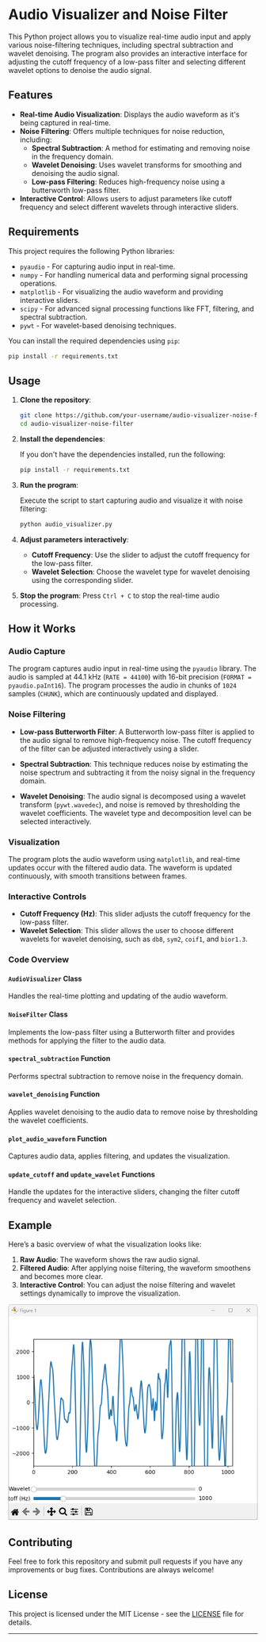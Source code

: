 # **Audio Visualizer and Noise Filter**

This Python project allows you to visualize real-time audio input and apply various noise-filtering techniques, including spectral subtraction and wavelet denoising. The program also provides an interactive interface for adjusting the cutoff frequency of a low-pass filter and selecting different wavelet options to denoise the audio signal.

## **Features**

- **Real-time Audio Visualization**: Displays the audio waveform as it's being captured in real-time.
- **Noise Filtering**: Offers multiple techniques for noise reduction, including:
  - **Spectral Subtraction**: A method for estimating and removing noise in the frequency domain.
  - **Wavelet Denoising**: Uses wavelet transforms for smoothing and denoising the audio signal.
  - **Low-pass Filtering**: Reduces high-frequency noise using a butterworth low-pass filter.
- **Interactive Control**: Allows users to adjust parameters like cutoff frequency and select different wavelets through interactive sliders.

## **Requirements**

This project requires the following Python libraries:

- `pyaudio` - For capturing audio input in real-time.
- `numpy` - For handling numerical data and performing signal processing operations.
- `matplotlib` - For visualizing the audio waveform and providing interactive sliders.
- `scipy` - For advanced signal processing functions like FFT, filtering, and spectral subtraction.
- `pywt` - For wavelet-based denoising techniques.

You can install the required dependencies using `pip`:

```bash
pip install -r requirements.txt
```

## **Usage**

1. **Clone the repository**:

   ```bash
   git clone https://github.com/your-username/audio-visualizer-noise-filter.git
   cd audio-visualizer-noise-filter
   ```

2. **Install the dependencies**:

   If you don't have the dependencies installed, run the following:

   ```bash
   pip install -r requirements.txt
   ```

3. **Run the program**:

   Execute the script to start capturing audio and visualize it with noise filtering:

   ```bash
   python audio_visualizer.py
   ```

4. **Adjust parameters interactively**:
   - **Cutoff Frequency**: Use the slider to adjust the cutoff frequency for the low-pass filter.
   - **Wavelet Selection**: Choose the wavelet type for wavelet denoising using the corresponding slider.

5. **Stop the program**:
   Press `Ctrl + C` to stop the real-time audio processing.

## **How it Works**

### **Audio Capture**

The program captures audio input in real-time using the `pyaudio` library. The audio is sampled at 44.1 kHz (`RATE = 44100`) with 16-bit precision (`FORMAT = pyaudio.paInt16`). The program processes the audio in chunks of `1024` samples (`CHUNK`), which are continuously updated and displayed.

### **Noise Filtering**

- **Low-pass Butterworth Filter**: A Butterworth low-pass filter is applied to the audio signal to remove high-frequency noise. The cutoff frequency of the filter can be adjusted interactively using a slider.
  
- **Spectral Subtraction**: This technique reduces noise by estimating the noise spectrum and subtracting it from the noisy signal in the frequency domain.
  
- **Wavelet Denoising**: The audio signal is decomposed using a wavelet transform (`pywt.wavedec`), and noise is removed by thresholding the wavelet coefficients. The wavelet type and decomposition level can be selected interactively.

### **Visualization**

The program plots the audio waveform using `matplotlib`, and real-time updates occur with the filtered audio data. The waveform is updated continuously, with smooth transitions between frames.

### **Interactive Controls**

- **Cutoff Frequency (Hz)**: This slider adjusts the cutoff frequency for the low-pass filter.
- **Wavelet Selection**: This slider allows the user to choose different wavelets for wavelet denoising, such as `db8`, `sym2`, `coif1`, and `bior1.3`.

### **Code Overview**

#### `AudioVisualizer` Class
Handles the real-time plotting and updating of the audio waveform.

#### `NoiseFilter` Class
Implements the low-pass filter using a Butterworth filter and provides methods for applying the filter to the audio data.

#### `spectral_subtraction` Function
Performs spectral subtraction to remove noise in the frequency domain.

#### `wavelet_denoising` Function
Applies wavelet denoising to the audio data to remove noise by thresholding the wavelet coefficients.

#### `plot_audio_waveform` Function
Captures audio data, applies filtering, and updates the visualization.

#### `update_cutoff` and `update_wavelet` Functions
Handle the updates for the interactive sliders, changing the filter cutoff frequency and wavelet selection.

## **Example**

Here’s a basic overview of what the visualization looks like:

1. **Raw Audio**: The waveform shows the raw audio signal.
2. **Filtered Audio**: After applying noise filtering, the waveform smoothens and becomes more clear.
3. **Interactive Control**: You can adjust the noise filtering and wavelet settings dynamically to improve the visualization.

![alt text](image.png)

## **Contributing**

Feel free to fork this repository and submit pull requests if you have any improvements or bug fixes. Contributions are always welcome!

## **License**

This project is licensed under the MIT License - see the [LICENSE](LICENSE) file for details.

---